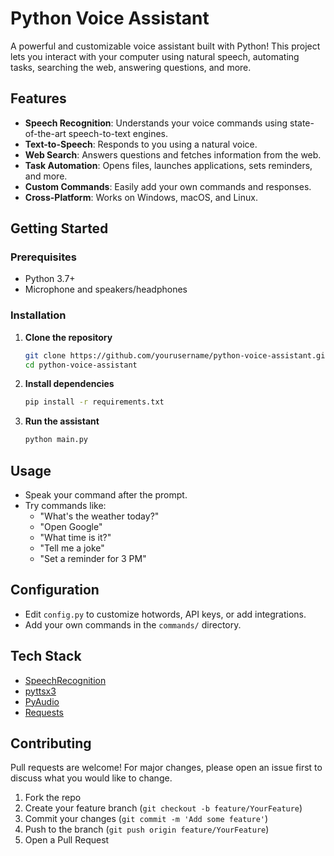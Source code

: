 # Python Voice Assistant

A powerful and customizable voice assistant built with Python! This project lets you interact with your computer using natural speech, automating tasks, searching the web, answering questions, and more.

## Features

- **Speech Recognition**: Understands your voice commands using state-of-the-art speech-to-text engines.
- **Text-to-Speech**: Responds to you using a natural voice.
- **Web Search**: Answers questions and fetches information from the web.
- **Task Automation**: Opens files, launches applications, sets reminders, and more.
- **Custom Commands**: Easily add your own commands and responses.
- **Cross-Platform**: Works on Windows, macOS, and Linux.


## Getting Started

### Prerequisites

- Python 3.7+
- Microphone and speakers/headphones

### Installation

1. **Clone the repository**
   ```bash
   git clone https://github.com/yourusername/python-voice-assistant.git
   cd python-voice-assistant
   ```

2. **Install dependencies**
   ```bash
   pip install -r requirements.txt
   ```

3. **Run the assistant**
   ```bash
   python main.py
   ```

## Usage

- Speak your command after the prompt.
- Try commands like:
  - "What's the weather today?"
  - "Open Google"
  - "What time is it?"
  - "Tell me a joke"
  - "Set a reminder for 3 PM"

## Configuration

- Edit `config.py` to customize hotwords, API keys, or add integrations.
- Add your own commands in the `commands/` directory.

## Tech Stack

- [SpeechRecognition](https://pypi.org/project/SpeechRecognition/)
- [pyttsx3](https://pypi.org/project/pyttsx3/)
- [PyAudio](https://pypi.org/project/PyAudio/)
- [Requests](https://pypi.org/project/requests/)

## Contributing

Pull requests are welcome! For major changes, please open an issue first to discuss what you would like to change.

1. Fork the repo
2. Create your feature branch (`git checkout -b feature/YourFeature`)
3. Commit your changes (`git commit -m 'Add some feature'`)
4. Push to the branch (`git push origin feature/YourFeature`)
5. Open a Pull Request


